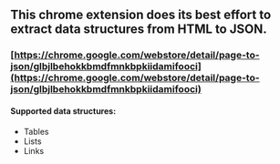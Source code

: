 ## This chrome extension does its best effort to extract data structures from HTML to JSON.
### [https://chrome.google.com/webstore/detail/page-to-json/glbjlbehokkbmdfmnkbpkiidamifooci](https://chrome.google.com/webstore/detail/page-to-json/glbjlbehokkbmdfmnkbpkiidamifooci)
#### Supported data structures:
* Tables
* Lists
* Links

